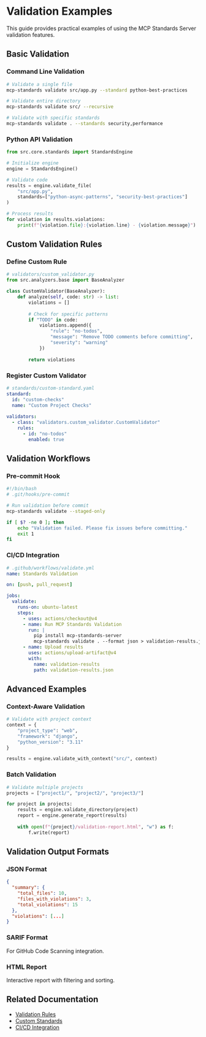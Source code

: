 # Validation Examples

This guide provides practical examples of using the MCP Standards Server validation features.

## Basic Validation

### Command Line Validation

```bash
# Validate a single file
mcp-standards validate src/app.py --standard python-best-practices

# Validate entire directory
mcp-standards validate src/ --recursive

# Validate with specific standards
mcp-standards validate . --standards security,performance
```

### Python API Validation

```python
from src.core.standards import StandardsEngine

# Initialize engine
engine = StandardsEngine()

# Validate code
results = engine.validate_file(
    "src/app.py",
    standards=["python-async-patterns", "security-best-practices"]
)

# Process results
for violation in results.violations:
    print(f"{violation.file}:{violation.line} - {violation.message}")
```

## Custom Validation Rules

### Define Custom Rule

```python
# validators/custom_validator.py
from src.analyzers.base import BaseAnalyzer

class CustomValidator(BaseAnalyzer):
    def analyze(self, code: str) -> list:
        violations = []
        
        # Check for specific patterns
        if "TODO" in code:
            violations.append({
                "rule": "no-todos",
                "message": "Remove TODO comments before committing",
                "severity": "warning"
            })
        
        return violations
```

### Register Custom Validator

```yaml
# standards/custom-standard.yaml
standard:
  id: "custom-checks"
  name: "Custom Project Checks"
  
validators:
  - class: "validators.custom_validator.CustomValidator"
    rules:
      - id: "no-todos"
        enabled: true
```

## Validation Workflows

### Pre-commit Hook

```bash
#!/bin/bash
# .git/hooks/pre-commit

# Run validation before commit
mcp-standards validate --staged-only

if [ $? -ne 0 ]; then
    echo "Validation failed. Please fix issues before committing."
    exit 1
fi
```

### CI/CD Integration

```yaml
# .github/workflows/validate.yml
name: Standards Validation

on: [push, pull_request]

jobs:
  validate:
    runs-on: ubuntu-latest
    steps:
      - uses: actions/checkout@v4
      - name: Run MCP Standards Validation
        run: |
          pip install mcp-standards-server
          mcp-standards validate . --format json > validation-results.json
      - name: Upload results
        uses: actions/upload-artifact@v4
        with:
          name: validation-results
          path: validation-results.json
```

## Advanced Examples

### Context-Aware Validation

```python
# Validate with project context
context = {
    "project_type": "web",
    "framework": "django",
    "python_version": "3.11"
}

results = engine.validate_with_context("src/", context)
```

### Batch Validation

```python
# Validate multiple projects
projects = ["project1/", "project2/", "project3/"]

for project in projects:
    results = engine.validate_directory(project)
    report = engine.generate_report(results)
    
    with open(f"{project}/validation-report.html", "w") as f:
        f.write(report)
```

## Validation Output Formats

### JSON Format
```json
{
  "summary": {
    "total_files": 10,
    "files_with_violations": 3,
    "total_violations": 15
  },
  "violations": [...]
}
```

### SARIF Format
For GitHub Code Scanning integration.

### HTML Report
Interactive report with filtering and sorting.

## Related Documentation

- [Validation Rules](../api/validation-rules.md)
- [Custom Standards](./custom-standards.md)
- [CI/CD Integration](../guides/cicd-integration.md)